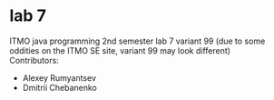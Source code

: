 # lab 7
ITMO java programming 2nd semester lab 7 variant 99 (due to some oddities on the ITMO SE site, variant 99 may look different)  
Contributors:
- Alexey Rumyantsev
- Dmitrii Chebanenko 
